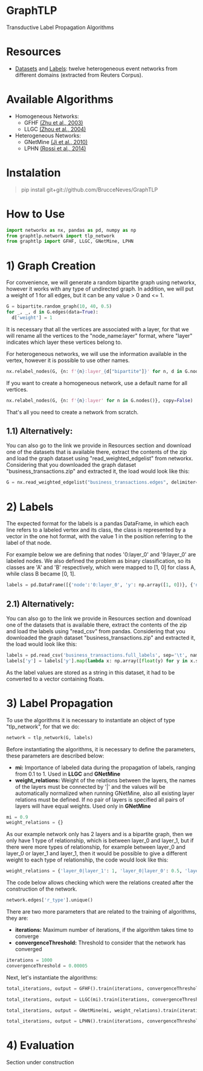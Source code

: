 # GraphTLP
Transductive Label Propagation Algorithms

# Resources
- [Datasets](https://github.com/BrucceNeves/TSRN4HEN/tree/master/datasets) and [Labels](https://github.com/BrucceNeves/TSRN4HEN/tree/master/labels): twelve heterogeneous event networks from different domains (extracted from Reuters Corpus).

# Available Algorithms
- Homogeneous Networks:
  * GFHF [(Zhu et al., 2003)](https://research.cs.wisc.edu/bullying/pub/zgl.pdf)
  * LLGC [(Zhou et al., 2004)](https://proceedings.neurips.cc/paper/2003/hash/87682805257e619d49b8e0dfdc14affa-Abstract.html)
- Heterogeneous Networks:
  * GNetMine [(Ji et al., 2010)](https://link.springer.com/chapter/10.1007/978-3-642-15880-3_42)
  * LPHN [(Rossi et al., 2014)](https://dl.acm.org/doi/abs/10.1145/2554850.2554901)

# Instalation
> pip install git+git://github.com/BrucceNeves/GraphTLP

# How to Use
```python
import networkx as nx, pandas as pd, numpy as np
from graphtlp.network import tlp_network
from graphtlp import GFHF, LLGC, GNetMine, LPHN
```

# 1) Graph Creation
For convenience, we will generate a random bipartite graph using networkx, however it works with any type of undirected graph. In addition, we will put a weight of 1 for all edges, but it can be any value > 0 and <= 1.
```python
G = bipartite.random_graph(10, 40, 0.5)
for _, _, d in G.edges(data=True):
  d['weight'] = 1
```

It is necessary that all the vertices are associated with a layer, for that we will rename all the vertices to the "node_name:layer" format, where "layer" indicates which layer these vertices belong to.

For heterogeneous networks, we will use the information available in the vertex, however it is possible to use other names.
```python
nx.relabel_nodes(G, {n: f'{n}:layer_{d["bipartite"]}' for n, d in G.nodes(data=True)}, copy=False)
```
If you want to create a homogeneous network, use a default name for all vertices.
```python
nx.relabel_nodes(G, {n: f'{n}:layer' for n in G.nodes()}, copy=False)
```
That's all you need to create a network from scratch.

## 1.1) Alternatively:
You can also go to the link we provide in Resources section and download one of the datasets that is available there, extract the contents of the zip and load the graph dataset using "read_weighted_edgelist" from networkx. Considering that you downloaded the graph dataset "business_transactions.zip" and extracted it, the load would look like this:
```python
G = nx.read_weighted_edgelist("business_transactions.edges", delimiter='\t')
```

# 2) Labels
The expected format for the labels is a pandas DataFrame, in which each line refers to a labeled vertex and its class, the class is represented by a vector in the one hot format, with the value 1 in the position referring to the label of that node.

For example below we are defining that nodes '0:layer_0' and '9:layer_0' are labeled nodes. We also defined the problem as binary classification, so its classes are 'A' and 'B' respectively, which were mapped to [1, 0] for class A, while class B became [0, 1].
```python
labels = pd.DataFrame([{'node':'0:layer_0', 'y': np.array([1, 0])}, {'node': '9:layer_0', 'y': np.array([0, 1])}]).set_index('node')
```
## 2.1) Alternatively:
You can also go to the link we provide in Resources section and download one of the datasets that is available there, extract the contents of the zip and load the labels using "read_csv" from pandas. Considering that you downloaded the graph dataset "business_transactions.zip" and extracted it, the load would look like this:
```python
labels = pd.read_csv('business_transactions.full_labels', sep='\t', names=['node', 'y']).set_index('node')
labels['y'] = labels['y'].map(lambda x: np.array([float(y) for y in x.split(',')]))
```
As the label values are stored as a string in this dataset, it had to be converted to a vector containing floats.

# 3) Label Propagation
To use the algorithms it is necessary to instantiate an object of type "tlp_network", for that we do:
```python
network = tlp_network(G, labels)
```
Before instantiating the algorithms, it is necessary to define the parameters, these parameters are described below:
- **mi:** Importance of labeled data during the propagation of labels, ranging from 0.1 to 1. Used in **LLGC** and **GNetMine**
- **weight_relations:** Weight of the relations between the layers, the names of the layers must be connected by '|' and the values will be automatically normalized when running GNetMine, also all existing layer relations must be defined. If no pair of layers is specified all pairs of layers will have equal weights. Used only in **GNetMine**
```python
mi = 0.9
weight_relations = {}
```
As our example network only has 2 layers and is a bipartite graph, then we only have 1 type of relationship, which is between layer_0 and layer_1, but if there were more types of relationship, for example between layer_0 and layer_0 or layer_1 and layer_1, then it would be possible to give a different weight to each type of relationship, the code would look like this:
```python
weight_relations = {'layer_0|layer_1': 1, 'layer_0|layer_0': 0.5, 'layer_1|layer_1': 2}
```
The code below allows checking which were the relations created after the construction of the network.
```python
network.edges['r_type'].unique()
```
There are two more parameters that are related to the training of algorithms, they are:
- **iterations:** Maximum number of iterations, if the algorithm takes time to converge
- **convergenceThreshold:** Threshold to consider that the network has converged
```python
iterations = 1000
convergenceThreshold = 0.00005
```

Next, let's instantiate the algorithms:
```python
total_iterations, output = GFHF().train(iterations, convergenceThreshold, network)
```
```python
total_iterations, output = LLGC(mi).train(iterations, convergenceThreshold, network)
```
```python
total_iterations, output = GNetMine(mi, weight_relations).train(iterations, convergenceThreshold, network)
```
```python
total_iterations, output = LPHN().train(iterations, convergenceThreshold, network)
```

# 4) Evaluation
Section under construction
